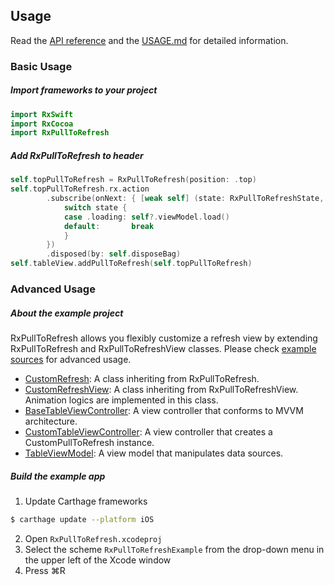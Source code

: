 ## Usage

Read the [API reference](https://gumob.github.io/RxPullToRefresh/Classes/RxPullToRefresh.html) and the [USAGE.md](https://gumob.github.io/RxPullToRefresh/usage.html) for detailed information.


### Basic Usage

##### Import frameworks to your project

```swift
import RxSwift
import RxCocoa
import RxPullToRefresh
```

##### Add RxPullToRefresh to header

```swift
self.topPullToRefresh = RxPullToRefresh(position: .top)
self.topPullToRefresh.rx.action
        .subscribe(onNext: { [weak self] (state: RxPullToRefreshState, progress: CGFloat, scroll: CGFloat) in
            switch state {
            case .loading: self?.viewModel.load()
            default:       break
            }
        })
        .disposed(by: self.disposeBag)
self.tableView.addPullToRefresh(self.topPullToRefresh)
```

### Advanced Usage

##### About the example project

RxPullToRefresh allows you flexibly customize a refresh view by extending RxPullToRefresh and RxPullToRefreshView classes. Please check [example sources](https://github.com/gumob/RxPullToRefresh/blob/master/Example/") for advanced usage.

- [CustomRefresh](https://github.com/gumob/RxPullToRefresh/blob/master/Example/CustomRefresh.swift"): A class inheriting from RxPullToRefresh.
- [CustomRefreshView](https://github.com/gumob/RxPullToRefresh/blob/master/Example/CustomRefresh.swift"): A class inheriting from RxPullToRefreshView. Animation logics are implemented in this class.
- [BaseTableViewController](https://github.com/gumob/RxPullToRefresh/blob/master/Example/TableViewController.swift"): A view controller that conforms to MVVM architecture.
- [CustomTableViewController](https://github.com/gumob/RxPullToRefresh/blob/master/Example/TableViewController.swift"): A view controller that creates a CustomPullToRefresh instance.
- [TableViewModel](https://github.com/gumob/RxPullToRefresh/blob/master/Example/TableViewModel.swift"): A view model that manipulates data sources.

##### Build the example app

1) Update Carthage frameworks
```bash
$ carthage update --platform iOS
```
2) Open `RxPullToRefresh.xcodeproj`
3) Select the scheme `RxPullToRefreshExample` from the drop-down menu in the upper left of the Xcode window
4) Press ⌘R
